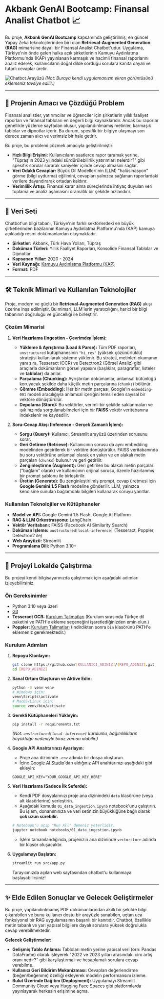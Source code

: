 # Akbank GenAI Bootcamp: Finansal Analist Chatbot 📈

Bu proje, **Akbank GenAI Bootcamp** kapsamında geliştirilmiş, en güncel Yapay Zeka teknolojilerinden biri olan **Retrieval-Augmented Generation (RAG)** mimarisine dayalı bir Finansal Analist Chatbot'udur. Uygulama, Türkiye'nin önde gelen halka açık şirketlerinin Kamuyu Aydınlatma Platformu'nda (KAP) yayınlanan karmaşık ve hacimli finansal raporlarını analiz ederek, kullanıcıların doğal dilde sorduğu sorulara kanıta dayalı ve tutarlı cevaplar üretir.

![Chatbot Arayüzü](https-jumbo-com-tr-static-0-2-3-11-2311_1-1-900-505-jpg)
*(Not: Buraya kendi uygulamanızın ekran görüntüsünü eklemeniz tavsiye edilir.)*

---

## 🎯 Projenin Amacı ve Çözdüğü Problem

Finansal analistler, yatırımcılar ve öğrenciler için şirketlerin yıllık faaliyet raporları ve finansal tabloları en değerli bilgi kaynaklarıdır. Ancak bu raporlar genellikle yüzlerce sayfadan oluşur, yapılandırılmamış metinler, karmaşık tablolar ve dipnotlar içerir. Bu durum, spesifik bir bilgiye ulaşmayı son derece zaman alıcı ve verimsiz bir hale getirir.

Bu proje, bu problemi çözmek amacıyla geliştirilmiştir:

-   **Hızlı Bilgi Erişimi:** Kullanıcıların saatlerce rapor taramak yerine, "Tüpraş'ın 2023 yılındaki sürdürülebilirlik yatırımları nelerdir?" gibi spesifik sorular sorarak saniyeler içinde cevap almasını sağlar.
-   **Veri Odaklı Cevaplar:** Büyük Dil Modelleri'nin (LLM) "halüsinasyon" görme (bilgi uydurma) eğilimini, cevapları yalnızca sağlanan raporlardaki verilere dayandırarak ortadan kaldırır.
-   **Verimlilik Artışı:** Finansal karar alma süreçlerinde ihtiyaç duyulan veri toplama ve analiz aşamasını dramatik bir şekilde hızlandırır.

---

## 📂 Veri Seti

Chatbot'un bilgi tabanı, Türkiye'nin farklı sektörlerdeki en büyük şirketlerinden bazılarının Kamuyu Aydınlatma Platformu'nda (KAP) kamuya açıkladığı resmi dokümanlardan oluşmaktadır.

-   **Şirketler:** Akbank, Türk Hava Yolları, Tüpraş
-   **Doküman Türleri:** Yıllık Faaliyet Raporları, Konsolide Finansal Tablolar ve Dipnotlar
-   **Kapsanan Yıllar:** 2020 - 2024
-   **Veri Kaynağı:** [Kamuyu Aydınlatma Platformu (KAP)](https://www.kap.org.tr/)
-   **Format:** PDF

---

## 🛠️ Teknik Mimari ve Kullanılan Teknolojiler

Proje, modern ve güçlü bir **Retrieval-Augmented Generation (RAG)** akışı üzerine inşa edilmiştir. Bu mimari, LLM'lerin yaratıcılığını, harici bir bilgi tabanının doğruluğu ve güncelliği ile birleştirir.

### Çözüm Mimarisi

1.  **Veri Hazırlama (Ingestion - Çevrimdışı İşlem):**
    -   **Yükleme & Ayrıştırma (Load & Parse):** Tüm PDF raporları, `unstructured` kütüphanesinin `"hi_res"` (yüksek çözünürlüklü) stratejisi kullanılarak sisteme yüklenir. Bu strateji, metinleri okumanın yanı sıra, Tesseract (OCR) ve Detectron2 (Görsel Analiz) gibi araçlarla dokümanların görsel yapısını (başlıklar, paragraflar, listeler ve **tablolar**) da anlar.
    -   **Parçalama (Chunking):** Ayrıştırılan dokümanlar, anlamsal bütünlüğü koruyacak şekilde daha küçük metin parçalarına (`chunks`) bölünür.
    -   **Gömme (Embedding):** Her bir metin parçası, Google'ın `embedding-001` modeli aracılığıyla anlamsal içeriğini temsil eden sayısal bir vektöre dönüştürülür.
    -   **Depolama (Store):** Bu vektörler, verimli bir şekilde saklanmaları ve ışık hızında sorgulanabilmeleri için bir **FAISS** vektör veritabanına indekslenir ve kaydedilir.

2.  **Soru-Cevap Akışı (Inference - Gerçek Zamanlı İşlem):**
    -   **Sorgu (Query):** Kullanıcı, Streamlit arayüzü üzerinden sorusunu sorar.
    -   **Geri Getirme (Retrieve):** Kullanıcının sorusu da aynı embedding modelinden geçirilerek bir vektöre dönüştürülür. FAISS veritabanında bu soru vektörüne anlamsal olarak en yakın ve en alakalı metin parçaları (`chunks`) bulunur ve geri getirilir.
    -   **Zenginleştirme (Augment):** Geri getirilen bu alakalı metin parçaları ("bağlam" olarak) ve kullanıcının orijinal sorusu, özenle hazırlanmış bir prompt şablonu ile birleştirilir.
    -   **Üretim (Generate):** Bu zenginleştirilmiş prompt, cevap üretmesi için **Google Gemini 1.5 Flash** modeline gönderilir. LLM, yalnızca kendisine sunulan bağlamdaki bilgileri kullanarak soruyu yanıtlar.

### Kullanılan Teknolojiler ve Kütüphaneler

-   **Model ve API:** Google Gemini 1.5 Flash, Google AI Platform
-   **RAG & LLM Orkestrasyonu:** LangChain
-   **Vektör Veritabanı:** FAISS (Facebook AI Similarity Search)
-   **Doküman İşleme:** `unstructured[local-inference]` (Tesseract, Poppler, Detectron2 ile)
-   **Web Arayüzü:** Streamlit
-   **Programlama Dili:** Python 3.10+

---

## 🚀 Projeyi Lokalde Çalıştırma

Bu projeyi kendi bilgisayarınızda çalıştırmak için aşağıdaki adımları izleyebilirsiniz.

### Ön Gereksinimler

-   Python 3.10 veya üzeri
-   [Git](https://git-scm.com/)
-   **Tesseract OCR:** [Kurulum Talimatları](https://github.com/UB-Mannheim/tesseract/wiki) (Kurulum sırasında Türkçe dil paketini ve PATH'e ekleme seçeneğini işaretlediğinizden emin olun.)
-   **Poppler:** [Kurulum Talimatları](https://github.com/oschwartz10612/poppler-windows/releases/) (İndirdikten sonra `bin` klasörünü PATH'e eklemeniz gerekmektedir.)

### Kurulum Adımları

1.  **Repoyu Klonlayın:**
    ```bash
    git clone https://github.com/[KULLANICI_ADINIZ]/[REPO_ADINIZ].git
    cd [REPO_ADINIZ]
    ```

2.  **Sanal Ortam Oluşturun ve Aktive Edin:**
    ```bash
    python -m venv venv
    # Windows için:
    venv\Scripts\activate
    # MacOS/Linux için:
    source venv/bin/activate
    ```

3.  **Gerekli Kütüphaneleri Yükleyin:**
    ```bash
    pip install -r requirements.txt
    ```
    *(Not: `unstructured[local-inference]` kurulumu, bağımlılıkların büyüklüğü nedeniyle biraz zaman alabilir.)*

4.  **Google API Anahtarınızı Ayarlayın:**
    -   Proje ana dizininde `.env` adında bir dosya oluşturun.
    -   İçine [Google AI Studio](https://aistudio.google.com/)'dan aldığınız API anahtarınızı aşağıdaki gibi ekleyin:
      ```
      GOOGLE_API_KEY="YOUR_GOOGLE_API_KEY_HERE"
      ```

5.  **Veri Hazırlama (Sadece İlk Seferde):**
    -   Kendi PDF dosyalarınızı proje ana dizinindeki `data` klasörüne (veya alt klasörlerine) yerleştirin.
    -   Aşağıdaki komutla `01_data_ingestion.ipynb` notebook'unu çalıştırın. Bu işlem, donanımınıza ve veri setinizin büyüklüğüne bağlı olarak **çok uzun sürebilir.**
      ```bash
      # Notebook'u açıp "Run All" demeniz yeterlidir.
      jupyter notebook notebooks/01_data_ingestion.ipynb
      ```
    -   İşlem tamamlandığında, projenizin ana dizininde `vectorstore` adında bir klasör oluşacaktır.

6.  **Uygulamayı Başlatın:**
    ```bash
    streamlit run src/app.py
    ```
    Tarayıcınızda açılan web sayfasından chatbot'u kullanmaya başlayabilirsiniz!

---

## ✨ Elde Edilen Sonuçlar ve Gelecek Geliştirmeler

Bu proje, yapılandırılmamış PDF dokümanlarından akıllı bir şekilde bilgi çıkarabilen ve bunu kullanıcı dostu bir arayüzle sunabilen, uçtan uca fonksiyonel bir RAG uygulamasının başarılı bir kanıtıdır. Chatbot, özellikle metin tabanlı ve yarı yapısal bilgilere dayalı sorulara yüksek doğrulukla cevap verebilmektedir.

**Gelecek Geliştirmeler:**

-   **Gelişmiş Tablo Anlama:** Tabloları metin yerine yapısal veri (örn: Pandas DataFrame) olarak işleyerek "2022 ve 2023 yılları arasındaki ciro artış oranı nedir?" gibi karşılaştırmalı ve hesaplamalı sorulara cevap verebilme.
-   **Kullanıcı Geri Bildirim Mekanizması:** Cevapları değerlendirme (beğen/beğenme) özelliği ekleyerek modelin performansını izleme.
-   **Bulut Üzerinde Dağıtım (Deployment):** Uygulamayı Streamlit Community Cloud veya Hugging Face Spaces gibi platformlarda yayınlayarak herkesin erişimine açma.